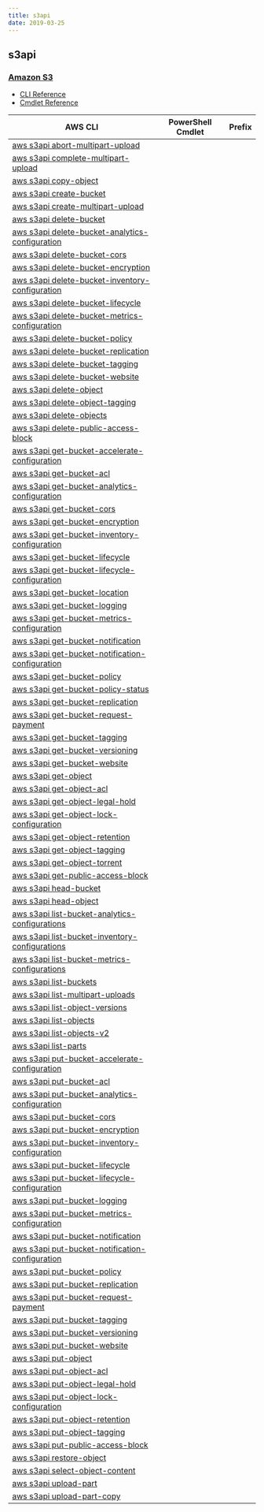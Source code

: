 ```yaml
---
title: s3api
date: 2019-03-25
---
```


## s3api

### [Amazon S3](https://aws.amazon.com/s3/)

* [CLI Reference](https://docs.aws.amazon.com/cli/latest/reference/s3api/index.html)
* [Cmdlet Reference](https://docs.aws.amazon.com/powershell/latest/reference/items/Amazon_Simple_Storage_Service_cmdlets.html)

|AWS CLI|PowerShell Cmdlet|Prefix|
|----|----|:--:|
|[aws s3api abort-multipart-upload](https://docs.aws.amazon.com/cli/latest/reference/s3api/abort-multipart-upload.html)|||
|[aws s3api complete-multipart-upload](https://docs.aws.amazon.com/cli/latest/reference/s3api/complete-multipart-upload.html)|||
|[aws s3api copy-object](https://docs.aws.amazon.com/cli/latest/reference/s3api/copy-object.html)|||
|[aws s3api create-bucket](https://docs.aws.amazon.com/cli/latest/reference/s3api/create-bucket.html)|||
|[aws s3api create-multipart-upload](https://docs.aws.amazon.com/cli/latest/reference/s3api/create-multipart-upload.html)|||
|[aws s3api delete-bucket](https://docs.aws.amazon.com/cli/latest/reference/s3api/delete-bucket.html)|||
|[aws s3api delete-bucket-analytics-configuration](https://docs.aws.amazon.com/cli/latest/reference/s3api/delete-bucket-analytics-configuration.html)|||
|[aws s3api delete-bucket-cors](https://docs.aws.amazon.com/cli/latest/reference/s3api/delete-bucket-cors.html)|||
|[aws s3api delete-bucket-encryption](https://docs.aws.amazon.com/cli/latest/reference/s3api/delete-bucket-encryption.html)|||
|[aws s3api delete-bucket-inventory-configuration](https://docs.aws.amazon.com/cli/latest/reference/s3api/delete-bucket-inventory-configuration.html)|||
|[aws s3api delete-bucket-lifecycle](https://docs.aws.amazon.com/cli/latest/reference/s3api/delete-bucket-lifecycle.html)|||
|[aws s3api delete-bucket-metrics-configuration](https://docs.aws.amazon.com/cli/latest/reference/s3api/delete-bucket-metrics-configuration.html)|||
|[aws s3api delete-bucket-policy](https://docs.aws.amazon.com/cli/latest/reference/s3api/delete-bucket-policy.html)|||
|[aws s3api delete-bucket-replication](https://docs.aws.amazon.com/cli/latest/reference/s3api/delete-bucket-replication.html)|||
|[aws s3api delete-bucket-tagging](https://docs.aws.amazon.com/cli/latest/reference/s3api/delete-bucket-tagging.html)|||
|[aws s3api delete-bucket-website](https://docs.aws.amazon.com/cli/latest/reference/s3api/delete-bucket-website.html)|||
|[aws s3api delete-object](https://docs.aws.amazon.com/cli/latest/reference/s3api/delete-object.html)|||
|[aws s3api delete-object-tagging](https://docs.aws.amazon.com/cli/latest/reference/s3api/delete-object-tagging.html)|||
|[aws s3api delete-objects](https://docs.aws.amazon.com/cli/latest/reference/s3api/delete-objects.html)|||
|[aws s3api delete-public-access-block](https://docs.aws.amazon.com/cli/latest/reference/s3api/delete-public-access-block.html)|||
|[aws s3api get-bucket-accelerate-configuration](https://docs.aws.amazon.com/cli/latest/reference/s3api/get-bucket-accelerate-configuration.html)|||
|[aws s3api get-bucket-acl](https://docs.aws.amazon.com/cli/latest/reference/s3api/get-bucket-acl.html)|||
|[aws s3api get-bucket-analytics-configuration](https://docs.aws.amazon.com/cli/latest/reference/s3api/get-bucket-analytics-configuration.html)|||
|[aws s3api get-bucket-cors](https://docs.aws.amazon.com/cli/latest/reference/s3api/get-bucket-cors.html)|||
|[aws s3api get-bucket-encryption](https://docs.aws.amazon.com/cli/latest/reference/s3api/get-bucket-encryption.html)|||
|[aws s3api get-bucket-inventory-configuration](https://docs.aws.amazon.com/cli/latest/reference/s3api/get-bucket-inventory-configuration.html)|||
|[aws s3api get-bucket-lifecycle](https://docs.aws.amazon.com/cli/latest/reference/s3api/get-bucket-lifecycle.html)|||
|[aws s3api get-bucket-lifecycle-configuration](https://docs.aws.amazon.com/cli/latest/reference/s3api/get-bucket-lifecycle-configuration.html)|||
|[aws s3api get-bucket-location](https://docs.aws.amazon.com/cli/latest/reference/s3api/get-bucket-location.html)|||
|[aws s3api get-bucket-logging](https://docs.aws.amazon.com/cli/latest/reference/s3api/get-bucket-logging.html)|||
|[aws s3api get-bucket-metrics-configuration](https://docs.aws.amazon.com/cli/latest/reference/s3api/get-bucket-metrics-configuration.html)|||
|[aws s3api get-bucket-notification](https://docs.aws.amazon.com/cli/latest/reference/s3api/get-bucket-notification.html)|||
|[aws s3api get-bucket-notification-configuration](https://docs.aws.amazon.com/cli/latest/reference/s3api/get-bucket-notification-configuration.html)|||
|[aws s3api get-bucket-policy](https://docs.aws.amazon.com/cli/latest/reference/s3api/get-bucket-policy.html)|||
|[aws s3api get-bucket-policy-status](https://docs.aws.amazon.com/cli/latest/reference/s3api/get-bucket-policy-status.html)|||
|[aws s3api get-bucket-replication](https://docs.aws.amazon.com/cli/latest/reference/s3api/get-bucket-replication.html)|||
|[aws s3api get-bucket-request-payment](https://docs.aws.amazon.com/cli/latest/reference/s3api/get-bucket-request-payment.html)|||
|[aws s3api get-bucket-tagging](https://docs.aws.amazon.com/cli/latest/reference/s3api/get-bucket-tagging.html)|||
|[aws s3api get-bucket-versioning](https://docs.aws.amazon.com/cli/latest/reference/s3api/get-bucket-versioning.html)|||
|[aws s3api get-bucket-website](https://docs.aws.amazon.com/cli/latest/reference/s3api/get-bucket-website.html)|||
|[aws s3api get-object](https://docs.aws.amazon.com/cli/latest/reference/s3api/get-object.html)|||
|[aws s3api get-object-acl](https://docs.aws.amazon.com/cli/latest/reference/s3api/get-object-acl.html)|||
|[aws s3api get-object-legal-hold](https://docs.aws.amazon.com/cli/latest/reference/s3api/get-object-legal-hold.html)|||
|[aws s3api get-object-lock-configuration](https://docs.aws.amazon.com/cli/latest/reference/s3api/get-object-lock-configuration.html)|||
|[aws s3api get-object-retention](https://docs.aws.amazon.com/cli/latest/reference/s3api/get-object-retention.html)|||
|[aws s3api get-object-tagging](https://docs.aws.amazon.com/cli/latest/reference/s3api/get-object-tagging.html)|||
|[aws s3api get-object-torrent](https://docs.aws.amazon.com/cli/latest/reference/s3api/get-object-torrent.html)|||
|[aws s3api get-public-access-block](https://docs.aws.amazon.com/cli/latest/reference/s3api/get-public-access-block.html)|||
|[aws s3api head-bucket](https://docs.aws.amazon.com/cli/latest/reference/s3api/head-bucket.html)|||
|[aws s3api head-object](https://docs.aws.amazon.com/cli/latest/reference/s3api/head-object.html)|||
|[aws s3api list-bucket-analytics-configurations](https://docs.aws.amazon.com/cli/latest/reference/s3api/list-bucket-analytics-configurations.html)|||
|[aws s3api list-bucket-inventory-configurations](https://docs.aws.amazon.com/cli/latest/reference/s3api/list-bucket-inventory-configurations.html)|||
|[aws s3api list-bucket-metrics-configurations](https://docs.aws.amazon.com/cli/latest/reference/s3api/list-bucket-metrics-configurations.html)|||
|[aws s3api list-buckets](https://docs.aws.amazon.com/cli/latest/reference/s3api/list-buckets.html)|||
|[aws s3api list-multipart-uploads](https://docs.aws.amazon.com/cli/latest/reference/s3api/list-multipart-uploads.html)|||
|[aws s3api list-object-versions](https://docs.aws.amazon.com/cli/latest/reference/s3api/list-object-versions.html)|||
|[aws s3api list-objects](https://docs.aws.amazon.com/cli/latest/reference/s3api/list-objects.html)|||
|[aws s3api list-objects-v2](https://docs.aws.amazon.com/cli/latest/reference/s3api/list-objects-v2.html)|||
|[aws s3api list-parts](https://docs.aws.amazon.com/cli/latest/reference/s3api/list-parts.html)|||
|[aws s3api put-bucket-accelerate-configuration](https://docs.aws.amazon.com/cli/latest/reference/s3api/put-bucket-accelerate-configuration.html)|||
|[aws s3api put-bucket-acl](https://docs.aws.amazon.com/cli/latest/reference/s3api/put-bucket-acl.html)|||
|[aws s3api put-bucket-analytics-configuration](https://docs.aws.amazon.com/cli/latest/reference/s3api/put-bucket-analytics-configuration.html)|||
|[aws s3api put-bucket-cors](https://docs.aws.amazon.com/cli/latest/reference/s3api/put-bucket-cors.html)|||
|[aws s3api put-bucket-encryption](https://docs.aws.amazon.com/cli/latest/reference/s3api/put-bucket-encryption.html)|||
|[aws s3api put-bucket-inventory-configuration](https://docs.aws.amazon.com/cli/latest/reference/s3api/put-bucket-inventory-configuration.html)|||
|[aws s3api put-bucket-lifecycle](https://docs.aws.amazon.com/cli/latest/reference/s3api/put-bucket-lifecycle.html)|||
|[aws s3api put-bucket-lifecycle-configuration](https://docs.aws.amazon.com/cli/latest/reference/s3api/put-bucket-lifecycle-configuration.html)|||
|[aws s3api put-bucket-logging](https://docs.aws.amazon.com/cli/latest/reference/s3api/put-bucket-logging.html)|||
|[aws s3api put-bucket-metrics-configuration](https://docs.aws.amazon.com/cli/latest/reference/s3api/put-bucket-metrics-configuration.html)|||
|[aws s3api put-bucket-notification](https://docs.aws.amazon.com/cli/latest/reference/s3api/put-bucket-notification.html)|||
|[aws s3api put-bucket-notification-configuration](https://docs.aws.amazon.com/cli/latest/reference/s3api/put-bucket-notification-configuration.html)|||
|[aws s3api put-bucket-policy](https://docs.aws.amazon.com/cli/latest/reference/s3api/put-bucket-policy.html)|||
|[aws s3api put-bucket-replication](https://docs.aws.amazon.com/cli/latest/reference/s3api/put-bucket-replication.html)|||
|[aws s3api put-bucket-request-payment](https://docs.aws.amazon.com/cli/latest/reference/s3api/put-bucket-request-payment.html)|||
|[aws s3api put-bucket-tagging](https://docs.aws.amazon.com/cli/latest/reference/s3api/put-bucket-tagging.html)|||
|[aws s3api put-bucket-versioning](https://docs.aws.amazon.com/cli/latest/reference/s3api/put-bucket-versioning.html)|||
|[aws s3api put-bucket-website](https://docs.aws.amazon.com/cli/latest/reference/s3api/put-bucket-website.html)|||
|[aws s3api put-object](https://docs.aws.amazon.com/cli/latest/reference/s3api/put-object.html)|||
|[aws s3api put-object-acl](https://docs.aws.amazon.com/cli/latest/reference/s3api/put-object-acl.html)|||
|[aws s3api put-object-legal-hold](https://docs.aws.amazon.com/cli/latest/reference/s3api/put-object-legal-hold.html)|||
|[aws s3api put-object-lock-configuration](https://docs.aws.amazon.com/cli/latest/reference/s3api/put-object-lock-configuration.html)|||
|[aws s3api put-object-retention](https://docs.aws.amazon.com/cli/latest/reference/s3api/put-object-retention.html)|||
|[aws s3api put-object-tagging](https://docs.aws.amazon.com/cli/latest/reference/s3api/put-object-tagging.html)|||
|[aws s3api put-public-access-block](https://docs.aws.amazon.com/cli/latest/reference/s3api/put-public-access-block.html)|||
|[aws s3api restore-object](https://docs.aws.amazon.com/cli/latest/reference/s3api/restore-object.html)|||
|[aws s3api select-object-content](https://docs.aws.amazon.com/cli/latest/reference/s3api/select-object-content.html)|||
|[aws s3api upload-part](https://docs.aws.amazon.com/cli/latest/reference/s3api/upload-part.html)|||
|[aws s3api upload-part-copy](https://docs.aws.amazon.com/cli/latest/reference/s3api/upload-part-copy.html)|||

